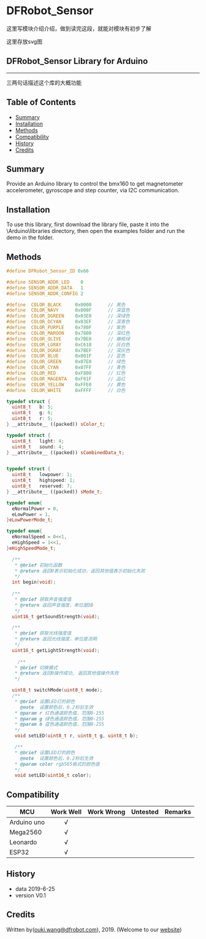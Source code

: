 ﻿# DFRobot_Sensor
这里写模块介绍介绍，做到读完这段，就能对模块有初步了解<br>

这里存放svg图

## DFRobot_Sensor Library for Arduino
---------------------------------------------------------

三两句话描述这个库的大概功能

## Table of Contents

* [Summary](#summary)
* [Installation](#installation)
* [Methods](#methods)
* [Compatibility](#compatibility)
* [History](#history)
* [Credits](#credits)

## Summary

Provide an Arduino library to control the bmx160 to get magnetometer accelerometer, gyroscope and step counter, via I2C communication.

## Installation

To use this library, first download the library file, paste it into the \Arduino\libraries directory, then open the examples folder and run the demo in the folder.

## Methods

```C++
#define DFRobot_Sensor_ID 0x66

#define SENSOR_ADDR_LED    0
#define SENSOR_ADDR_DATA   1
#define SENSOR_ADDR_CONFIG 2

#define  COLOR_BLACK     0x0000      // 黑色    
#define  COLOR_NAVY      0x000F      // 深蓝色  
#define  COLOR_DGREEN    0x03E0      // 深绿色  
#define  COLOR_DCYAN     0x03EF      // 深青色  
#define  COLOR_PURPLE    0x780F      // 紫色  
#define  COLOR_MAROON    0x7800      // 深红色      
#define  COLOR_OLIVE     0x7BE0      // 橄榄绿      
#define  COLOR_LGRAY     0xC618      // 灰白色
#define  COLOR_DGRAY     0x7BEF      // 深灰色      
#define  COLOR_BLUE      0x001F      // 蓝色    
#define  COLOR_GREEN     0x07E0      // 绿色          
#define  COLOR_CYAN      0x07FF      // 青色  
#define  COLOR_RED       0xF800      // 红色       
#define  COLOR_MAGENTA   0xF81F      // 品红    
#define  COLOR_YELLOW    0xFFE0      // 黄色        
#define  COLOR_WHITE     0xFFFF      // 白色  

typedef struct {
  uint8_t   b: 5;
  uint8_t   g: 6;
  uint8_t   r: 5;
} __attribute__ ((packed)) sColor_t;

typedef struct {
  uint8_t   light: 4;
  uint8_t   sound: 4;
} __attribute__ ((packed)) sCombinedData_t;


typedef struct {
  uint8_t   lowpower: 1;
  uint8_t   highspeed: 1;
  uint8_t   reserved: 7;
} __attribute__ ((packed)) sMode_t;

typedef enum{
  eNormalPower = 0,
  eLowPower = 1,
}eLowPowerMode_t;

typedef enum{
  eNormalSpeed = 0<<1,
  eHighSpeed = 1<<1,
}eHighSpeedMode_t;

  /**
   * @brief 初始化函数
   * @return 返回0表示初始化成功，返回其他值表示初始化失败
   */
  int begin(void);
  
  /**
   * @brief 获取声音强度值
   * @return 返回声音强度，单位是DB
   */
  uint16_t getSoundStrength(void);

  /**
   * @brief 获取光线强度值
   * @return 返回光线强度，单位是流明
   */
  uint16_t getLightStrength(void);
  
    /**
   * @brief 切换模式
   * @return 返回0操作成功, 返回其他值操作失败
   */

  uint8_t switchMode(uint8_t mode);
  /**
   * @brief 设置LED灯的颜色
     @note  设置颜色后，0.2秒后生效
   * @param r 红色通道颜色值，范围0-255
   * @param g 绿色通道颜色值，范围0-255
   * @param b 蓝色通道颜色值，范围0-255
   */
   void setLED(uint8_t r, uint8_t g, uint8_t b);

   /**
   * @brief 设置LED灯的颜色
     @note  设置颜色后，0.2秒后生效
   * @param color rgb565格式的颜色值
   */
   void setLED(uint16_t color);
```

## Compatibility

MCU                | Work Well    | Work Wrong   | Untested    | Remarks
------------------ | :----------: | :----------: | :---------: | -----
Arduino uno        |      √       |              |             | 
Mega2560        |      √       |              |             | 
Leonardo        |      √       |              |             | 
ESP32        |      √       |              |             | 


## History

- data 2019-6-25
- version V0.1


## Credits

Written by(ouki.wang@dfrobot.com), 2019. (Welcome to our [website](https://www.dfrobot.com/))





